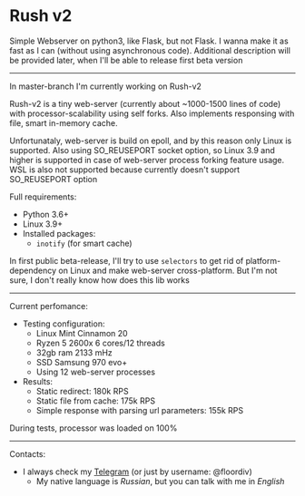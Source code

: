 # Rush v2

Simple Webserver on python3, like Flask, but not Flask. I wanna make it as fast as I can (without using asynchronous code). Additional description will be provided later, when I'll be able to release first beta version

---

In master-branch I'm currently working on Rush-v2

Rush-v2 is a tiny web-server (currently about ~1000-1500 lines of code) with processor-scalability using self forks. Also implements responsing with file, smart in-memory cache.

Unfortunataly, web-server is build on epoll, and by this reason only Linux is supported. Also using SO_REUSEPORT socket option, so Linux 3.9 and higher is supported in case of
web-server process forking feature usage. WSL is also not supported because currently doesn't support SO_REUSEPORT option

Full requirements:
- Python 3.6+
- Linux 3.9+
- Installed packages:
  - `inotify` (for smart cache)

In first public beta-release, I'll try to use `selectors` to get rid of platform-dependency on Linux and make web-server cross-platform. But I'm not sure, I don't really know how does this lib works

--- 

Current perfomance:

- Testing configuration:
  - Linux Mint Cinnamon 20
  - Ryzen 5 2600x 6 cores/12 threads
  - 32gb ram 2133 mHz
  - SSD Samsung 970 evo+
  - Using 12 web-server processes
- Results:
  - Static redirect: 180k RPS
  - Static file from cache: 175k RPS
  - Simple response with parsing url parameters: 155k RPS
 
 During tests, processor was loaded on 100%
 
 ---
 
 Contacts:
  - I always check my [Telegram](https://t.me/floordiv) (or just by username: @floordiv)
    - My native language is _Russian_, but you can talk with me in _English_
